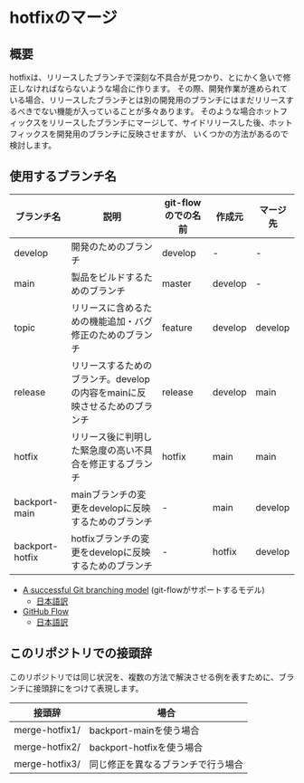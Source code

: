 # hotfixのマージ

## 概要

hotfixは、リリースしたブランチで深刻な不具合が見つかり、とにかく急いで修正しなければならないような場合に作ります。
その際、開発作業が進められている場合、リリースしたブランチとは別の開発用のブランチにはまだリリースするべきでない機能が入っていることが多々あります。
そのような場合ホットフィックスをリリースしたブランチにマージして、サイドリリースした後、ホットフィックスを開発用のブランチに反映させますが、
いくつかの方法があるので検討します。

## 使用するブランチ名

ブランチ名 | 説明  | git-flowのでの名前 | 作成元 | マージ先
--------|-----------------|--------|---------|---------
develop  | 開発のためのブランチ | develop | - | -
main | 製品をビルドするためのブランチ | master | develop | -
topic | リリースに含めるための機能追加・バグ修正のためのブランチ | feature | develop | develop |
release | リリースするためのブランチ。developの内容をmainに反映させるためのブランチ | release | develop | main
hotfix | リリース後に判明した緊急度の高い不具合を修正するブランチ | hotfix | main | main
backport-main | mainブランチの変更をdevelopに反映するためのブランチ | - | main | develop
backport-hotfix | hotfixブランチの変更をdevelopに反映するためのブランチ | - | hotfix | develop

- [A successful Git branching model](https://nvie.com/posts/a-successful-git-branching-model/) (git-flowがサポートするモデル)
    - [日本語訳](http://keijinsonyaban.blogspot.com/2010/10/a-successful-git-branching-model.html)
- [GitHub Flow](http://scottchacon.com/2011/08/31/github-flow.html)
    - [日本語訳](https://gist.github.com/Gab-km/3705015)

## このリポジトリでの接頭辞

このリポジトリでは同じ状況を、複数の方法で解決させる例を表すために、ブランチに接頭辞にをつけて表現します。

接頭辞 | 場合
------|-------------
merge-hotfix1/ | backport-mainを使う場合
merge-hotfix2/ | backport-hotfixを使う場合
merge-hotfix3/ | 同じ修正を異なるブランチで行う場合
